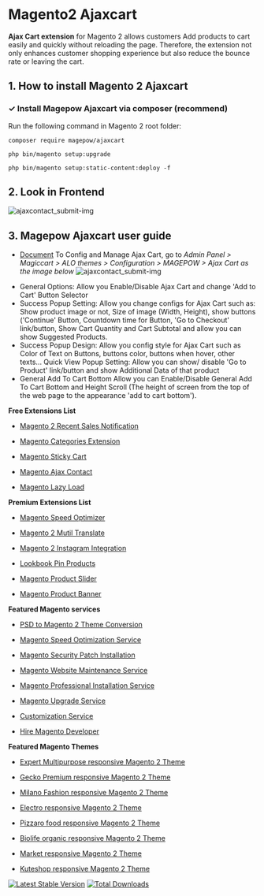 # Magento2 Ajaxcart
**Ajax Cart extension** for Magento 2 allows customers Add products to cart easily and quickly without reloading the page. Therefore, the extension not only enhances customer shopping experience but also reduce the bounce rate or leaving the cart.

## 1. How to install Magento 2 Ajaxcart
### ✓ Install Magepow Ajaxcart via composer (recommend)
Run the following command in Magento 2 root folder:

`composer require magepow/ajaxcart`

`php bin/magento setup:upgrade`

`php bin/magento setup:static-content:deploy -f`

## 2. Look in Frontend
![ajaxcontact_submit-img](https://github.com/magepow/magento2-ajaxcart/blob/master/media/ajaxcart_frontend.png)

## 3. Magepow Ajaxcart user guide
* [Document](https://docs.alothemes.com/m2/theme/gecko/#sub72)
To Config and Manage Ajax Cart, go to *Admin Panel > Magiccart > ALO themes > Configuration > MAGEPOW > Ajax Cart as the image below*
![ajaxcontact_submit-img](https://github.com/magepow/magento2-ajaxcart/blob/master/media/ajaxcart_backend.png)

- General Options: Allow you Enable/Disable Ajax Cart and change 'Add to Cart' Button Selector
- Success Popup Setting: Allow you change configs for Ajax Cart such as: Show product image or not, Size of image (Width, Height), show buttons ('Continue' Button, Countdown time for Button, 'Go to Checkout' link/button, Show Cart Quantity and Cart Subtotal and allow you can show Suggested Products.
- Success Popup Design: Allow you config style for Ajax Cart such as Color of Text on Buttons, buttons color, buttons when hover, other texts...
Quick View Popup Setting: Allow you can show/ disable 'Go to Product' link/button and show Additional Data of that product
- General Add To Cart Bottom
Allow you can Enable/Disable General Add To Cart Bottom and Height Scroll (The height of screen from the top of the web page to the appearance 'add to cart bottom').

**Free Extensions List**

* [Magento 2 Recent Sales Notification](https://magepow.com/magento-2-recent-sales-notification.html)

* [Magento Categories Extension](https://magepow.com/magento-categories-extension.html)

* [Magento Sticky Cart](https://magepow.com/magento-sticky-cart.html)

* [Magento Ajax Contact](https://magepow.com/magento-ajax-contact-form.html)

* [Magento Lazy Load](https://magepow.com/magento-lazy-load.html)

**Premium Extensions List**

* [Magento Speed Optimizer](https://magepow.com/magento-speed-optimizer.html)

* [Magento 2 Mutil Translate](https://magepow.com/magento-multi-translate.html)

* [Magento 2 Instagram Integration](https://magepow.com/magento-2-instagram.html)

* [Lookbook Pin Products](https://magepow.com/lookbook-pin-products.html)

* [Magento Product Slider](https://magepow.com/magento-product-slider.html)

* [Magento Product Banner](https://magepow.com/magento-banner-slider.html)

**Featured Magento services**

* [PSD to Magento 2 Theme Conversion](https://magepow.com/psd-to-magento-theme-conversion.html)

* [Magento Speed Optimization Service](https://magepow.com/magento-speed-optimization-service.html)

* [Magento Security Patch Installation](https://magepow.com/magento-security-patch-installation.html)

* [Magento Website Maintenance Service](https://magepow.com/website-maintenance-service.html)

* [Magento Professional Installation Service](https://magepow.com/professional-installation-service.html)

* [Magento Upgrade Service](https://magepow.com/magento-upgrade-service.html)

* [Customization Service](https://magepow.com/customization-service.html)

* [Hire Magento Developer](https://magepow.com/hire-magento-developer.html)

**Featured Magento Themes**

* [Expert Multipurpose responsive Magento 2 Theme](https://1.envato.market/c/1314680/275988/4415?u=https://themeforest.net/item/expert-premium-responsive-magento-2-and-1-support-rtl-magento-2-/21667789)

* [Gecko Premium responsive Magento 2 Theme](https://1.envato.market/c/1314680/275988/4415?u=https://themeforest.net/item/gecko-responsive-magento-2-theme-rtl-supported/24677410)

* [Milano Fashion responsive Magento 2 Theme](https://1.envato.market/c/1314680/275988/4415?u=https://themeforest.net/item/milano-fashion-responsive-magento-1-2-theme/12141971)

* [Electro responsive Magento 2 Theme](https://1.envato.market/c/1314680/275988/4415?u=https://themeforest.net/item/electro-responsive-magento-1-2-theme/17042067)

* [Pizzaro food responsive Magento 2 Theme](https://1.envato.market/c/1314680/275988/4415?u=https://themeforest.net/item/pizzaro-food-responsive-magento-1-2-theme/19438157)

* [Biolife organic responsive Magento 2 Theme](https://1.envato.market/c/1314680/275988/4415?u=https://themeforest.net/item/biolife-organic-food-magento-2-theme-rtl-supported/25712510)

* [Market responsive Magento 2 Theme](https://1.envato.market/c/1314680/275988/4415?u=https://themeforest.net/item/market-responsive-magento-2-theme/22997928)

* [Kuteshop responsive Magento 2 Theme](https://1.envato.market/c/1314680/275988/4415?u=https://themeforest.net/item/kuteshop-multipurpose-responsive-magento-1-2-theme/12985435)

[![Latest Stable Version](https://poser.pugx.org/magepow/ajaxcart/v/stable)](https://packagist.org/packages/magepow/ajaxcart)
[![Total Downloads](https://poser.pugx.org/magepow/ajaxcart/downloads)](https://packagist.org/packages/magepow/ajaxcart)
